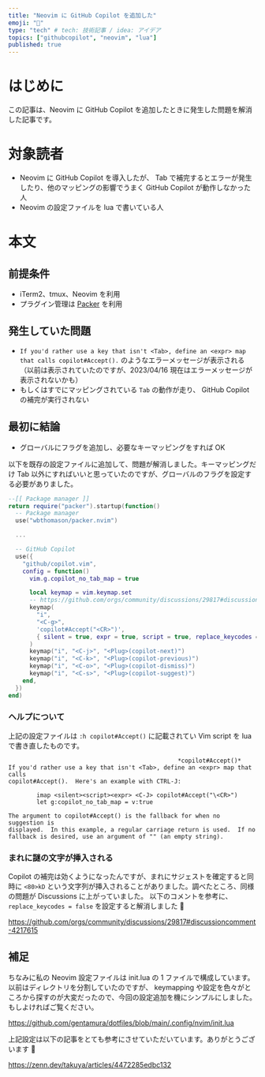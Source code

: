 ```yaml
---
title: "Neovim に GitHub Copilot を追加した"
emoji: "🤖"
type: "tech" # tech: 技術記事 / idea: アイデア
topics: ["githubcopilot", "neovim", "lua"]
published: true
---
```


# はじめに

この記事は、Neovim に GitHub Copilot を追加したときに発生した問題を解消した記事です。

# 対象読者

- Neovim に GitHub Copilot を導入したが、 Tab で補完するとエラーが発生したり、他のマッピングの影響でうまく GitHub Copilot が動作しなかった人
- Neovim の設定ファイルを lua で書いている人

# 本文

## 前提条件

- iTerm2、tmux、Neovim を利用
- プラグイン管理は [Packer](https://github.com/wbthomason/packer.nvim) を利用

## 発生していた問題

- `If you'd rather use a key that isn't <Tab>, define an <expr> map that calls
copilot#Accept().` のようなエラーメッセージが表示される（以前は表示されていたのですが、2023/04/16 現在はエラーメッセージが表示されないかも）
- もしくはすでにマッピングされている `Tab` の動作が走り、 GitHub Copilot の補完が実行されない

## 最初に結論

- グローバルにフラグを追加し、必要なキーマッピングをすれば OK

以下を既存の設定ファイルに追加して、問題が解消しました。キーマッピングだけ Tab 以外にすればいいと思っていたのですが、グローバルのフラグを設定する必要がありました。

```lua:init.lua
--[[ Package manager ]]
return require("packer").startup(function()
  -- Package manager
  use("wbthomason/packer.nvim")

  ...

  -- GitHub Copilot
  use({
    "github/copilot.vim",
    config = function()
      vim.g.copilot_no_tab_map = true

      local keymap = vim.keymap.set
      -- https://github.com/orgs/community/discussions/29817#discussioncomment-4217615
      keymap(
        "i",
        "<C-g>",
        'copilot#Accept("<CR>")',
        { silent = true, expr = true, script = true, replace_keycodes = false }
      )
      keymap("i", "<C-j>", "<Plug>(copilot-next)")
      keymap("i", "<C-k>", "<Plug>(copilot-previous)")
      keymap("i", "<C-o>", "<Plug>(copilot-dismiss)")
      keymap("i", "<C-s>", "<Plug>(copilot-suggest)")
    end,
  })
end)
```

### ヘルプについて

上記の設定ファイルは `:h copilot#Accept()` に記載されてい Vim script を lua で書き直したものです。

```txt:help copilot#Accept()
                                                *copilot#Accept()*
If you'd rather use a key that isn't <Tab>, define an <expr> map that calls
copilot#Accept().  Here's an example with CTRL-J:

        imap <silent><script><expr> <C-J> copilot#Accept("\<CR>")
        let g:copilot_no_tab_map = v:true

The argument to copilot#Accept() is the fallback for when no suggestion is
displayed.  In this example, a regular carriage return is used.  If no
fallback is desired, use an argument of "" (an empty string).
```

### まれに謎の文字が挿入される

Copilot の補完は効くようになったんですが、まれにサジェストを確定すると同時に `<80>kD` という文字列が挿入されることがありました。調べたところ、同様の問題が Discussions に上がっていました。
以下のコメントを参考に、 `replace_keycodes = false` を設定すると解消しました 🙌

https://github.com/orgs/community/discussions/29817#discussioncomment-4217615

## 補足

ちなみに私の Neovim 設定ファイルは init.lua の 1 ファイルで構成しています。
以前はディレクトリを分割していたのですが、 keymapping や設定を色々がところから探すのが大変だったので、今回の設定追加を機にシンプルにしました。もしよければご覧ください。

https://github.com/gentamura/dotfiles/blob/main/.config/nvim/init.lua

上記設定は以下の記事をとても参考にさせていただいています。ありがとうございます 🙏

https://zenn.dev/takuya/articles/4472285edbc132
